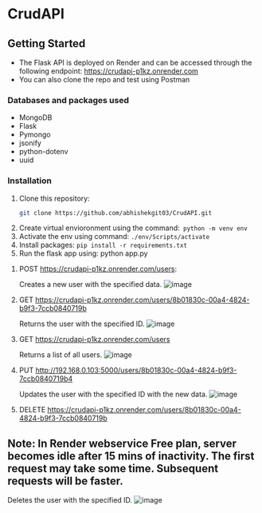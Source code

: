 # CrudAPI

## Getting Started

- The Flask API is deployed on Render and can be accessed through the following endpoint: https://crudapi-p1kz.onrender.com
- You can also clone the repo and test using Postman

### Databases and packages used

- MongoDB
- Flask
- Pymongo
- jsonify
- python-dotenv
- uuid


### Installation

1. Clone this repository:
   ```sh
   git clone https://github.com/abhishekgit03/CrudAPI.git
2. Create virtual envioronment using the command:``` python -m venv env```
3. Activate the env using command: ```./env/Scripts/activate```
4. Install packages: ```pip install -r requirements.txt```
5. Run the flask app using: python app.py

1) POST https://crudapi-p1kz.onrender.com/users:
   
   Creates a new user with the specified data.
![image](https://github.com/abhishekgit03/CrudAPI/assets/92089364/4c14ba75-723a-4159-9d81-5fd3b5aea206)

3) GET  https://crudapi-p1kz.onrender.com/users/8b01830c-00a4-4824-b9f3-7ccb0840719b
   
   Returns the user with the specified ID.
![image](https://github.com/abhishekgit03/CrudAPI/assets/92089364/5e154c6d-d5d5-44a3-9ad1-3bf37f264579)

5) GET  https://crudapi-p1kz.onrender.com/users

   Returns a list of all users.
![image](https://github.com/abhishekgit03/CrudAPI/assets/92089364/ae81213d-af50-4060-ad37-c96ff611dde4)

7) PUT  http://192.168.0.103:5000/users/8b01830c-00a4-4824-b9f3-7ccb0840719b4

   Updates the user with the specified ID with the new data.
![image](https://github.com/abhishekgit03/CrudAPI/assets/92089364/16314078-adf7-48cf-a252-f160e38c267e)

9) DELETE https://crudapi-p1kz.onrender.com/users/8b01830c-00a4-4824-b9f3-7ccb0840719b

## Note: In Render webservice Free plan, server becomes idle after 15 mins of inactivity. The first request may take some time. Subsequent requests will be faster.

   Deletes the user with the specified ID.
![image](https://github.com/abhishekgit03/CrudAPI/assets/92089364/52a7de74-21c2-4f00-924e-7b1c9646272f)




